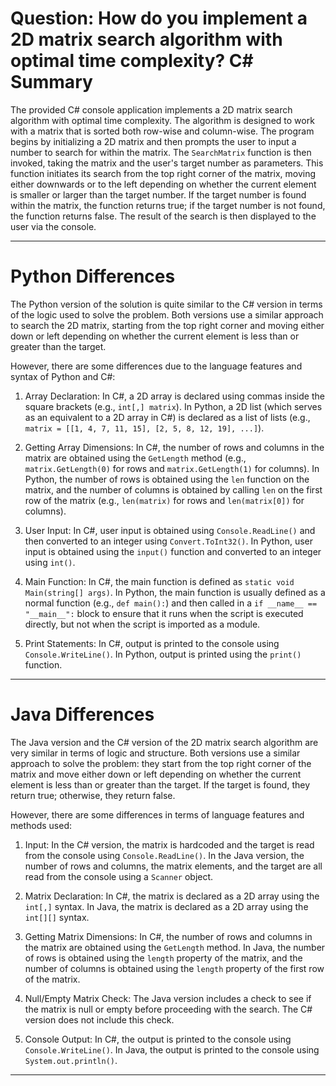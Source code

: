 # Question: How do you implement a 2D matrix search algorithm with optimal time complexity? C# Summary

The provided C# console application implements a 2D matrix search algorithm with optimal time complexity. The algorithm is designed to work with a matrix that is sorted both row-wise and column-wise. The program begins by initializing a 2D matrix and then prompts the user to input a number to search for within the matrix. The `SearchMatrix` function is then invoked, taking the matrix and the user's target number as parameters. This function initiates its search from the top right corner of the matrix, moving either downwards or to the left depending on whether the current element is smaller or larger than the target number. If the target number is found within the matrix, the function returns true; if the target number is not found, the function returns false. The result of the search is then displayed to the user via the console.

---

# Python Differences

The Python version of the solution is quite similar to the C# version in terms of the logic used to solve the problem. Both versions use a similar approach to search the 2D matrix, starting from the top right corner and moving either down or left depending on whether the current element is less than or greater than the target.

However, there are some differences due to the language features and syntax of Python and C#:

1. Array Declaration: In C#, a 2D array is declared using commas inside the square brackets (e.g., `int[,] matrix`). In Python, a 2D list (which serves as an equivalent to a 2D array in C#) is declared as a list of lists (e.g., `matrix = [[1, 4, 7, 11, 15], [2, 5, 8, 12, 19], ...]`).

2. Getting Array Dimensions: In C#, the number of rows and columns in the matrix are obtained using the `GetLength` method (e.g., `matrix.GetLength(0)` for rows and `matrix.GetLength(1)` for columns). In Python, the number of rows is obtained using the `len` function on the matrix, and the number of columns is obtained by calling `len` on the first row of the matrix (e.g., `len(matrix)` for rows and `len(matrix[0])` for columns).

3. User Input: In C#, user input is obtained using `Console.ReadLine()` and then converted to an integer using `Convert.ToInt32()`. In Python, user input is obtained using the `input()` function and converted to an integer using `int()`.

4. Main Function: In C#, the main function is defined as `static void Main(string[] args)`. In Python, the main function is usually defined as a normal function (e.g., `def main():`) and then called in a `if __name__ == "__main__":` block to ensure that it runs when the script is executed directly, but not when the script is imported as a module.

5. Print Statements: In C#, output is printed to the console using `Console.WriteLine()`. In Python, output is printed using the `print()` function.

---

# Java Differences

The Java version and the C# version of the 2D matrix search algorithm are very similar in terms of logic and structure. Both versions use a similar approach to solve the problem: they start from the top right corner of the matrix and move either down or left depending on whether the current element is less than or greater than the target. If the target is found, they return true; otherwise, they return false.

However, there are some differences in terms of language features and methods used:

1. Input: In the C# version, the matrix is hardcoded and the target is read from the console using `Console.ReadLine()`. In the Java version, the number of rows and columns, the matrix elements, and the target are all read from the console using a `Scanner` object.

2. Matrix Declaration: In C#, the matrix is declared as a 2D array using the `int[,]` syntax. In Java, the matrix is declared as a 2D array using the `int[][]` syntax.

3. Getting Matrix Dimensions: In C#, the number of rows and columns in the matrix are obtained using the `GetLength` method. In Java, the number of rows is obtained using the `length` property of the matrix, and the number of columns is obtained using the `length` property of the first row of the matrix.

4. Null/Empty Matrix Check: The Java version includes a check to see if the matrix is null or empty before proceeding with the search. The C# version does not include this check.

5. Console Output: In C#, the output is printed to the console using `Console.WriteLine()`. In Java, the output is printed to the console using `System.out.println()`.

---
